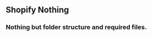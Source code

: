 Shopify Nothing
---------------------------------------------

### Nothing but folder structure and required files.
